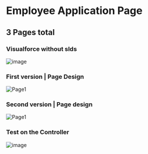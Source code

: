 # Employee Application Page
## 3 Pages total

### Visualforce without slds
![image](https://user-images.githubusercontent.com/43973882/116772648-5b677f80-aa05-11eb-8bcb-a08187e6a303.png)


### First version | Page Design
![Page1](https://user-images.githubusercontent.com/43973882/116498808-7d270200-a85f-11eb-88b1-a2d24b08dfc7.PNG)



### Second version | Page design
![Page1](https://user-images.githubusercontent.com/43973882/116771685-2b6aad00-aa02-11eb-863f-2977a9cbaac4.PNG)




### Test on the Controller
![image](https://user-images.githubusercontent.com/43973882/116772255-800e2800-aa02-11eb-8362-c296d4a2e319.png)


